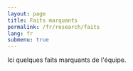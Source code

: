 ```yaml
---
layout: page
title: Faits marquants
permalink: /fr/research/faits
lang: fr
submenu: true
---
```


Ici quelques faits marquants de l'équipe.